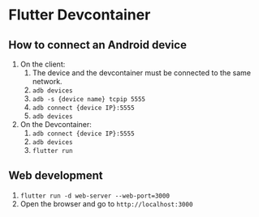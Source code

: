 # Flutter Devcontainer

## How to connect an Android device

1. On the client:
    1. The device and the devcontainer must be connected to the same network.
    2. `adb devices`
    3. `adb -s {device name} tcpip 5555`
    4. `adb connect {device IP}:5555`
    5. `adb devices`
2. On the Devcontainer:
    1. `adb connect {device IP}:5555`
    2. `adb devices`
    3. `flutter run`

## Web development

1. `flutter run -d web-server --web-port=3000`
2. Open the browser and go to `http://localhost:3000`
